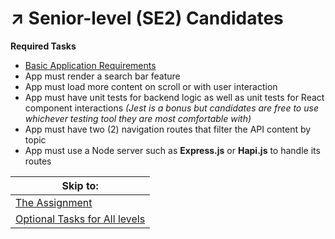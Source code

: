 # :arrow_upper_right: Senior-level (SE2) Candidates
**Required Tasks**
* [Basic Application Requirements](/../../#basic-application-requirements)
* App must render a search bar feature
* App must load more content on scroll or with user interaction
* App must have unit tests for backend logic as well as unit tests for React component interactions _(Jest is a bonus but candidates are free to use whichever testing tool they are most comfortable with)_
* App must have two (2) navigation routes that filter the API content by topic
* App must use a Node server such as **Express.js** or **Hapi.js** to handle its routes

| Skip to: |
| --- |
| [The Assignment](/../../#the-assignment) |
| [Optional Tasks for All levels](/../../#optional-tasks-for-all-levels) |